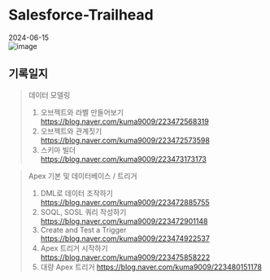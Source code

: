 # Salesforce-Trailhead
2024-06-15<br>
![image](https://github.com/koratoo/Salesforce-Trailhead/assets/96603612/18185e34-8179-44e6-99ee-afe3671687b5)

## 기록일지

> 데이터 모델링 <br>
> 1. 오브젝트와 라벨 만들어보기 <br>
> https://blog.naver.com/kuma9009/223472568319 <br>
> 2. 오브젝트와 관계짓기 <br>
> https://blog.naver.com/kuma9009/223472573598 <br>
> 3. 스키마 빌더 <br>
> https://blog.naver.com/kuma9009/223473173173 <br>


> Apex 기본 및 데이터베이스 / 트리거 <br>
> 1. DML로 데이터 조작하기
> https://blog.naver.com/kuma9009/223472885755
> 2. SOQL, SOSL 쿼리 작성하기
> https://blog.naver.com/kuma9009/223472901148
> 3. Create and Test a Trigger  
> https://blog.naver.com/kuma9009/223474922537
> 4. Apex 트리거 시작하기
> https://blog.naver.com/kuma9009/223475858222
> 5. 대량 Apex 트리거
> https://blog.naver.com/kuma9009/223480151178
